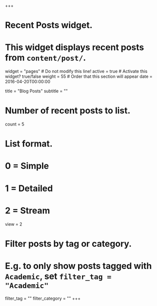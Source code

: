 +++
# Recent Posts widget.
# This widget displays recent posts from `content/post/`.
widget = "pages"  # Do not modify this line!
active = true  # Activate this widget? true/false
weight = 55  # Order that this section will appear
date = 2016-04-20T00:00:00

title = "Blog Posts"
subtitle = ""

# Number of recent posts to list.
count = 5

# List format.
#   0 = Simple
#   1 = Detailed
#   2 = Stream
view = 2

# Filter posts by tag or category.
#  E.g. to only show posts tagged with `Academic`, set `filter_tag = "Academic"`
filter_tag = ""
filter_category = ""
+++
